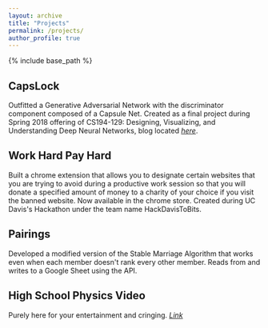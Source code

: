 ```yaml
---
layout: archive
title: "Projects"
permalink: /projects/
author_profile: true
---
```


{% include base_path %}

## CapsLock

Outfitted a Generative Adversarial Network with the discriminator component composed of a Capsule Net. Created as a final project during Spring 2018 offering of CS194-129: Designing, Visualizing, and Understanding Deep Neural Networks, blog located [*here*](https://franklinrice.github.io/cs194-capsule-gan/).

## Work Hard Pay Hard

Built a chrome extension that allows you to designate certain websites that you are trying to avoid during a productive work session so that you will donate a specified amount of money to a charity of your choice if you visit the banned website. Now available in the chrome store. Created during UC Davis's Hackathon under the team name HackDavisToBits.

## Pairings

Developed a modified version of the Stable Marriage Algorithm that works even when each member doesn't rank every other member. Reads from and writes to a Google Sheet using the API.
<!-- 
## Message Decoder App

Built an app that, given a keyword, can encrypt and decrypt messages based on the Vigenere cipher.

## Text Editor
A text editor built from scratch that has clicking, cursor, scroll bar, word wrap, open/save, size, and undo/redo capabilities. Blinking cursor moves based on click location in constant time by maintaining linked lists of the characters in each line, and which characters are before or after the cursor. -->

## High School Physics Video
Purely here for your entertainment and cringing. [*Link*](https://www.youtube.com/watch?v=gJOh3IPAo3c)